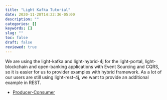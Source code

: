 ```yaml
---
title: "Light Kafka Tutorial"
date: 2020-11-28T14:22:36-05:00
description: ""
categories: []
keywords: []
slug: ""
toc: false
draft: false
reviewed: true
---
```


We are using the light-kafka and light-hybrid-4j for the light-portal, light-blockchain and open-banking applications with Event Sourcing and CQRS, so it is easier for us to provider examples with hybrid framework. As a lot of our users are still using light-rest-4j, we want to provide an additional example in REST. 

* [Producer-Consumer](/tutorial/light-kafka/producer-consumer/)
